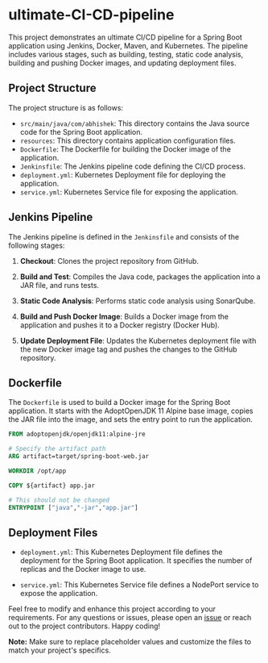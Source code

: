 # ultimate-CI-CD-pipeline

This project demonstrates an ultimate CI/CD pipeline for a Spring Boot application using Jenkins, Docker, Maven, and Kubernetes. The pipeline includes various stages, such as building, testing, static code analysis, building and pushing Docker images, and updating deployment files.

## Project Structure

The project structure is as follows:

- `src/main/java/com/abhishek`: This directory contains the Java source code for the Spring Boot application.
- `resources`: This directory contains application configuration files.
- `Dockerfile`: The Dockerfile for building the Docker image of the application.
- `Jenkinsfile`: The Jenkins pipeline code defining the CI/CD process.
- `deployment.yml`: Kubernetes Deployment file for deploying the application.
- `service.yml`: Kubernetes Service file for exposing the application.

## Jenkins Pipeline

The Jenkins pipeline is defined in the `Jenkinsfile` and consists of the following stages:

1. **Checkout**: Clones the project repository from GitHub.

2. **Build and Test**: Compiles the Java code, packages the application into a JAR file, and runs tests.

3. **Static Code Analysis**: Performs static code analysis using SonarQube.

4. **Build and Push Docker Image**: Builds a Docker image from the application and pushes it to a Docker registry (Docker Hub).

5. **Update Deployment File**: Updates the Kubernetes deployment file with the new Docker image tag and pushes the changes to the GitHub repository.

## Dockerfile

The `Dockerfile` is used to build a Docker image for the Spring Boot application. It starts with the AdoptOpenJDK 11 Alpine base image, copies the JAR file into the image, and sets the entry point to run the application.

```Dockerfile
FROM adoptopenjdk/openjdk11:alpine-jre

# Specify the artifact path
ARG artifact=target/spring-boot-web.jar

WORKDIR /opt/app

COPY ${artifact} app.jar

# This should not be changed
ENTRYPOINT ["java","-jar","app.jar"]
```

## Deployment Files

- `deployment.yml`: This Kubernetes Deployment file defines the deployment for the Spring Boot application. It specifies the number of replicas and the Docker image to use.

- `service.yml`: This Kubernetes Service file defines a NodePort service to expose the application.

Feel free to modify and enhance this project according to your requirements. For any questions or issues, please open an [issue](https://github.com/Birbalsarva/ultimate-CI-CD-pipeline/issues) or reach out to the project contributors. Happy coding!

**Note:** Make sure to replace placeholder values and customize the files to match your project's specifics.
